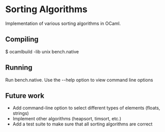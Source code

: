 Sorting Algorithms
==================

Implementation of various sorting algorithms in OCaml.

Compiling
---------

$ ocamlbuild -lib unix bench.native


Running
-------

Run bench.native.  Use the --help option to view command line options


Future work
-----------

* Add command-line option to select different types of elements (floats, strings)
* Implement other algorithms (heapsort, timsort, etc.)
* Add a test suite to make sure that all sorting algorithms are correct
